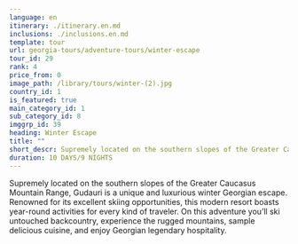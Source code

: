 ```yaml
---
language: en
itinerary: ./itinerary.en.md
inclusions: ./inclusions.en.md
template: tour
url: georgia-tours/adventure-tours/winter-escape
tour_id: 29
rank: 4
price_from: 0
image_path: /library/tours/winter-(2).jpg
country_id: 1
is_featured: true
main_category_id: 1
sub_category_id: 8
imggrp_id: 39
heading: Winter Escape
title: ""
short_descr: Supremely located on the southern slopes of the Greater Caucasus Mountain Range, Gudauri is a unique and luxurious winter Georgian escape.
duration: 10 DAYS/9 NIGHTS
---
```

Supremely located on the southern slopes of the Greater Caucasus Mountain Range,
Gudauri is a unique and luxurious winter Georgian escape. Renowned for its excellent
skiing opportunities, this modern resort boasts year\-round activities for every
kind of traveler. On this adventure you’ll ski untouched backcountry, experience
the rugged mountains, sample delicious cuisine, and enjoy Georgian legendary hospitality.